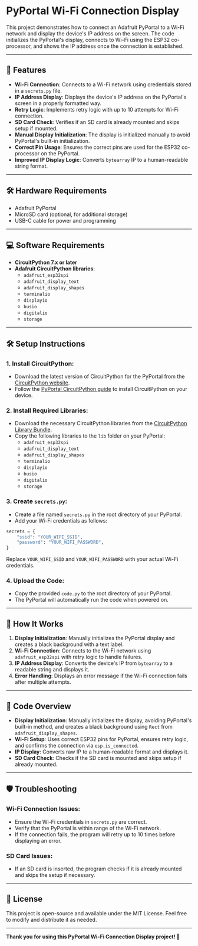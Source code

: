 
# PyPortal Wi-Fi Connection Display

This project demonstrates how to connect an Adafruit PyPortal to a Wi-Fi network and display the device's IP address on the screen. The code initializes the PyPortal's display, connects to Wi-Fi using the ESP32 co-processor, and shows the IP address once the connection is established.

---

## 🚀 **Features**

- **Wi-Fi Connection**: Connects to a Wi-Fi network using credentials stored in a `secrets.py` file.
- **IP Address Display**: Displays the device's IP address on the PyPortal's screen in a properly formatted way.
- **Retry Logic**: Implements retry logic with up to 10 attempts for Wi-Fi connection.
- **SD Card Check**: Verifies if an SD card is already mounted and skips setup if mounted.
- **Manual Display Initialization**: The display is initialized manually to avoid PyPortal's built-in initialization.
- **Correct Pin Usage**: Ensures the correct pins are used for the ESP32 co-processor on the PyPortal.
- **Improved IP Display Logic**: Converts `bytearray` IP to a human-readable string format.

---

## 🛠 **Hardware Requirements**
- Adafruit PyPortal
- MicroSD card (optional, for additional storage)
- USB-C cable for power and programming

---

## 💻 **Software Requirements**
- **CircuitPython 7.x or later**
- **Adafruit CircuitPython libraries**:
  - `adafruit_esp32spi`
  - `adafruit_display_text`
  - `adafruit_display_shapes`
  - `terminalio`
  - `displayio`
  - `busio`
  - `digitalio`
  - `storage`

---

## 🛠 **Setup Instructions**

### 1. Install CircuitPython:
- Download the latest version of CircuitPython for the PyPortal from the [CircuitPython website](https://circuitpython.org/board/pyportal/).
- Follow the [PyPortal CircuitPython guide](https://learn.adafruit.com/adafruit-pyportal) to install CircuitPython on your device.

### 2. Install Required Libraries:
- Download the necessary CircuitPython libraries from the [CircuitPython Library Bundle](https://circuitpython.org/libraries).
- Copy the following libraries to the `lib` folder on your PyPortal:
  - `adafruit_esp32spi`
  - `adafruit_display_text`
  - `adafruit_display_shapes`
  - `terminalio`
  - `displayio`
  - `busio`
  - `digitalio`
  - `storage`

### 3. Create `secrets.py`:
- Create a file named `secrets.py` in the root directory of your PyPortal.
- Add your Wi-Fi credentials as follows:

```python
secrets = {
    "ssid": "YOUR_WIFI_SSID",
    "password": "YOUR_WIFI_PASSWORD",
}
```
Replace `YOUR_WIFI_SSID` and `YOUR_WIFI_PASSWORD` with your actual Wi-Fi credentials.

### 4. Upload the Code:
- Copy the provided `code.py` to the root directory of your PyPortal.
- The PyPortal will automatically run the code when powered on.

---

## 🔧 **How It Works**

1. **Display Initialization**: Manually initializes the PyPortal display and creates a black background with a text label.
2. **Wi-Fi Connection**: Connects to the Wi-Fi network using `adafruit_esp32spi` with retry logic to handle failures.
3. **IP Address Display**: Converts the device's IP from `bytearray` to a readable string and displays it.
4. **Error Handling**: Displays an error message if the Wi-Fi connection fails after multiple attempts.

---

## 📜 **Code Overview**

- **Display Initialization**: Manually initializes the display, avoiding PyPortal's built-in method, and creates a black background using `Rect` from `adafruit_display_shapes`.
- **Wi-Fi Setup**: Uses correct ESP32 pins for PyPortal, ensures retry logic, and confirms the connection via `esp.is_connected`.
- **IP Display**: Converts raw IP to a human-readable format and displays it.
- **SD Card Check**: Checks if the SD card is mounted and skips setup if already mounted.

---

## 🛡 **Troubleshooting**

### **Wi-Fi Connection Issues:**
- Ensure the Wi-Fi credentials in `secrets.py` are correct.
- Verify that the PyPortal is within range of the Wi-Fi network.
- If the connection fails, the program will retry up to 10 times before displaying an error.

### **SD Card Issues:**
- If an SD card is inserted, the program checks if it is already mounted and skips the setup if necessary.

---

## 📝 **License**
This project is open-source and available under the MIT License. Feel free to modify and distribute it as needed.

---

**Thank you for using this PyPortal Wi-Fi Connection Display project! 🚀**
